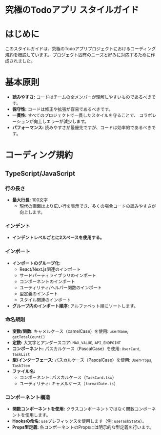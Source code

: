 # 究極のTodoアプリ スタイルガイド

# はじめに
このスタイルガイドは、究極のTodoアプリプロジェクトにおけるコーディング規約を概説しています。
プロジェクト固有のニーズと好みに対応するために作成されました。

# 基本原則
* **読みやすさ:** コードはチームの全メンバーが理解しやすいものであるべきです。
* **保守性:** コードは修正や拡張が容易であるべきです。
* **一貫性:** すべてのプロジェクトで一貫したスタイルを守ることで、
  コラボレーションが向上しエラーが減少します。
* **パフォーマンス:** 読みやすさが最優先ですが、コードは効率的であるべきです。

# コーディング規約

## TypeScript/JavaScript

### 行の長さ
* **最大行長:** 100文字
    * 現代の画面はより広い行を表示でき、多くの場合コードの読みやすさが向上します。

### インデント
* **インデントレベルごとに2スペースを使用する。**

### インポート
* **インポートのグループ化:**
    * React/Next.js関連のインポート
    * サードパーティライブラリのインポート
    * コンポーネントのインポート
    * ユーティリティ/ヘルパー関数のインポート
    * 型定義のインポート
    * スタイル関連のインポート
* **グループ内のインポート順序:** アルファベット順にソートします。

### 命名規則

* **変数/関数:** キャメルケース（camelCase）を使用: `userName`, `getTotalCount()`
* **定数:** 大文字とアンダースコア: `MAX_VALUE`, `API_ENDPOINT`
* **コンポーネント:** パスカルケース（PascalCase）を使用: `UserCard`, `TaskList`
* **型/インターフェース:** パスカルケース（PascalCase）を使用: `UserProps`, `TaskItem`
* **ファイル名:** 
  * コンポーネント: パスカルケース（`TaskCard.tsx`）
  * ユーティリティ: キャメルケース（`formatDate.ts`）

### コンポーネント構造
* **関数コンポーネントを使用:** クラスコンポーネントではなく関数コンポーネントを使用します。
* **Hooksの命名:** `use`プレフィックスを使用します（例: `useTaskState`）。
* **Props型定義:** 各コンポーネントのPropsには明示的な型定義を行います。